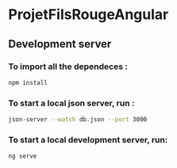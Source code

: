 # ProjetFilsRougeAngular

## Development server

### To import all the dependeces : 

```bash
npm install
```

### To start a local json server, run :

```bash
json-server --watch db.json --port 3000
```

### To start a local development server, run:

```bash
ng serve
```
